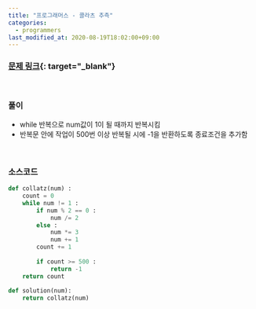 ```yaml
---
title: "프로그래머스 - 콜라츠 추측"
categories: 
  - programmers
last_modified_at: 2020-08-19T18:02:00+09:00
---
```


### [<u>문제 링크</u>](https://programmers.co.kr/learn/courses/30/lessons/12943){: target="_blank"}
<br/>


### 풀이
- while 반복으로 num값이 1이 될 때까지 반복시킴
- 반복문 안에 작업이 500번 이상 반복될 시에 -1을 반환하도록 종료조건을 추가함

<br/>

### 소스코드
```python
def collatz(num) :
    count = 0
    while num != 1 :
        if num % 2 == 0 :
            num /= 2
        else :
            num *= 3
            num += 1
        count += 1
        
        if count >= 500 :
            return -1
    return count    
    
def solution(num):
    return collatz(num)
```

